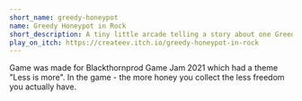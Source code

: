 ```yaml
---
short_name: greedy-honeypot
name: Greedy Honeypot in Rock
short_description: A tiny little arcade telling a story about one Greedy Honeypot who loves honey and Rock'n'Roll. And is deadly scared of bees...
play_on_itch: https://createev.itch.io/greedy-honeypot-in-rock
---
```

Game was made for Blackthornprod Game Jam 2021 which had a theme "Less is more". In the game - the more honey you collect the less freedom you actually have.